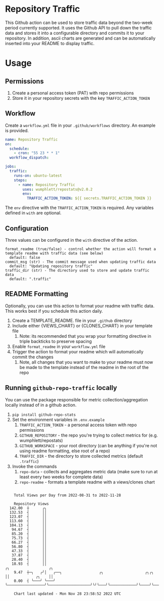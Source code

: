 # Repository Traffic

This Github action can be used to store traffic data beyond the two-week period currently supported.
It uses the Github API to pull down the traffic data and stores it into a configurable directory and commits it to your 
repository. In addition, ascii charts are generated and can be automatically inserted into your README to display traffic.

# Usage
## Permissions
1. Create a personal access token (PAT) with repo permissions
2. Store it in your repository secrets with the key `TRAFFIC_ACTION_TOKEN`

## Workflow
Create a `workflow.yml` file in your `.github/workflows` directory. An example is provided.

```yaml
name: Repository Traffic
on:
  schedule:
    - cron: "55 23 * * 1"
  workflow_dispatch:

jobs:
  traffic:
    runs-on: ubuntu-latest
    steps:
      - name: Repository Traffic
        uses: wumphlett/repostats@v2.0.2
        env:
          TRAFFIC_ACTION_TOKEN: ${{ secrets.TRAFFIC_ACTION_TOKEN }}
```
The `env` directive with the `TRAFFIC_ACTION_TOKEN` is required. Any variables defined in `with` are optional.

## Configuration
Three values can be configured in the `with` directive of the action.
```
format_readme (true/false) - control whether the action will format a template readme with traffic data (see below)
  default: false
commit_msg (str) - The commit message used when updating traffic data
  default: "Updating repository traffic"
traffic_dir (str) - The directory used to store and update traffic data
  default: ".traffic"
```

## README Formatting
Optionally, you can use this action to format your readme with traffic data. This works best if you schedule this action
daily.

1. Create a TEMPLATE_README.<any type> file in your `.github` directory
2. Include either {VIEWS_CHART} or {CLONES_CHART} in your template file
   1. Note: its recommended that you wrap your formatting directive in triple backticks to preserve spacing
3. Enable `format_readme` in your `workflow.yml` file
4. Trigger the action to format your readme which will automatically commit the changes
   1. Note, all changes that you want to make to your readme must now be made to the template instead of the readme in the root of the repo

## Running `github-repo-traffic` locally
You can use the package responsible for metric collection/aggregation locally instead of in a github action.

1. `pip install github-repo-stats`
2. Set the environment variables in `.env.example`
   1. `TRAFFIC_ACTION_TOKEN` - a personal access token with repo permissions
   2. `GITHUB_REPOSITORY` - the repo you're trying to collect metrics for (e.g. wumphlett/repostats)
   3. `GITHUB_WORKSPACE` - your root directory (can be anything if you're not using readme formatting, else root of a repo)
   4. `TRAFFIC_DIR` - the directory to store collected metrics (default `.traffic`)
3. Invoke the commands
   1. `repo-data` - collects and aggregates metric data (make sure to run at least every two weeks for complete data)
   2. `repo-readme` - formats a template readme with a views/clones chart

```

    Total Views per Day from 2022-08-31 to 2022-11-28

    Repository Views
  142.00  ┼      ╭╮
  132.53  ┤      ││
  123.07  ┤      ││
  113.60  ┤      ││
  104.13  ┤      ││
   94.67  ┤      ││
   85.20  ┤      ││
   75.73  ┤      ││
   66.27  ┤      ││
   56.80  ┤      ││
   47.33  ┤      ││
   37.87  ┤      ││
   28.40  ┤      ││
   18.93  ┤      ││                                                    ╭╮                  ╭╮
    9.47  ┼─╮   ╭╯│   ╭──╮                 ╭╮                   ╭╮╭╮   ││            ╭╮    ││
    0.00  ┤ ╰───╯ ╰───╯  ╰─────────────────╯╰───────────────────╯╰╯╰───╯╰────────────╯╰────╯╰───────

    Chart last updated - Mon Nov 28 23:58:52 2022 UTC
    
```

